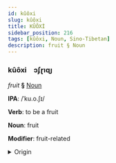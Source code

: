 ```yaml
---
id: kûôxi
slug: kûôxi
title: KÛÔXİ
sidebar_position: 216
tags: [kûôxi, Noun, Sino-Tibetan]
description: fruit § Noun
---
```


### kûôxi&emsp;<span kind="abugida">ɔʄɽıɋȷ</span>

*fruit* **§** [Noun](../../tags/Noun)

**IPA**: /ˈku.o.ʃɪ/

**Verb**: to be a fruit

**Noun**: fruit

**Modifier**: fruit-related

<details>
    <summary>Origin</summary>
    Mandarin 果實 guǒshí /ku̯ɔ.ʂɨ/<br/>
    <em>Sino-Tibetan Language Family</em>
</details>